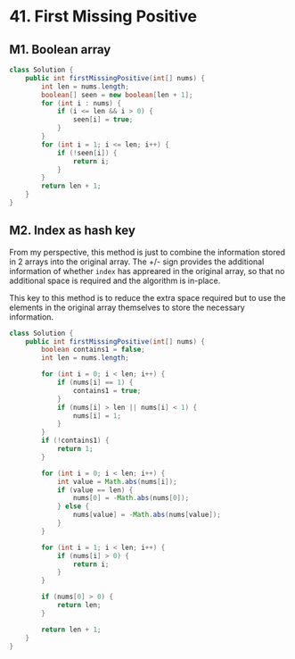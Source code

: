 # 41. First Missing Positive

## M1. Boolean array

```java
class Solution {
    public int firstMissingPositive(int[] nums) {
        int len = nums.length;
        boolean[] seen = new boolean[len + 1];
        for (int i : nums) {
            if (i <= len && i > 0) {
                seen[i] = true;
            }
        }
        for (int i = 1; i <= len; i++) {
            if (!seen[i]) {
                return i;
            }
        }
        return len + 1;
    }
}
```

## M2. Index as hash key

From my perspective, this method is just to combine the information stored in 2 arrays into the original array. The +/- sign provides the additional information of whether `index` has appreared in the original array, so that no additional space is required and the algorithm is in-place. 

This key to this method is to reduce the extra space required but to use the elements in the original array themselves to store the necessary information.

```java
class Solution {
    public int firstMissingPositive(int[] nums) {
        boolean contains1 = false;
        int len = nums.length;

        for (int i = 0; i < len; i++) {
            if (nums[i] == 1) {
                contains1 = true;
            }
            if (nums[i] > len || nums[i] < 1) {
                nums[i] = 1;
            }
        }
        if (!contains1) {
            return 1;
        }

        for (int i = 0; i < len; i++) {
            int value = Math.abs(nums[i]);
            if (value == len) {
                nums[0] = -Math.abs(nums[0]);
            } else {
                nums[value] = -Math.abs(nums[value]);
            }
        }

        for (int i = 1; i < len; i++) {
            if (nums[i] > 0) {
                return i;
            }
        }

        if (nums[0] > 0) {
            return len;
        }

        return len + 1;
    }
}
```